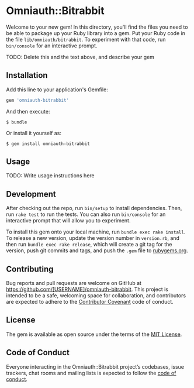 # Omniauth::Bitrabbit

Welcome to your new gem! In this directory, you'll find the files you need to be able to package up your Ruby library into a gem. Put your Ruby code in the file `lib/omniauth/bitrabbit`. To experiment with that code, run `bin/console` for an interactive prompt.

TODO: Delete this and the text above, and describe your gem

## Installation

Add this line to your application's Gemfile:

```ruby
gem 'omniauth-bitrabbit'
```

And then execute:

    $ bundle

Or install it yourself as:

    $ gem install omniauth-bitrabbit

## Usage

TODO: Write usage instructions here

## Development

After checking out the repo, run `bin/setup` to install dependencies. Then, run `rake test` to run the tests. You can also run `bin/console` for an interactive prompt that will allow you to experiment.

To install this gem onto your local machine, run `bundle exec rake install`. To release a new version, update the version number in `version.rb`, and then run `bundle exec rake release`, which will create a git tag for the version, push git commits and tags, and push the `.gem` file to [rubygems.org](https://rubygems.org).

## Contributing

Bug reports and pull requests are welcome on GitHub at https://github.com/[USERNAME]/omniauth-bitrabbit. This project is intended to be a safe, welcoming space for collaboration, and contributors are expected to adhere to the [Contributor Covenant](http://contributor-covenant.org) code of conduct.

## License

The gem is available as open source under the terms of the [MIT License](https://opensource.org/licenses/MIT).

## Code of Conduct

Everyone interacting in the Omniauth::Bitrabbit project’s codebases, issue trackers, chat rooms and mailing lists is expected to follow the [code of conduct](https://github.com/[USERNAME]/omniauth-bitrabbit/blob/master/CODE_OF_CONDUCT.md).
